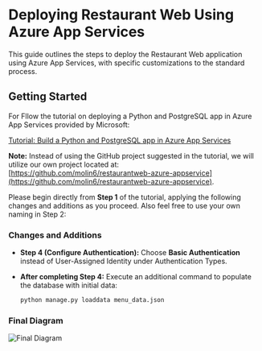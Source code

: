 # Deploying Restaurant Web Using Azure App Services

This guide outlines the steps to deploy the Restaurant Web application using Azure App Services, with specific customizations to the standard process.

## Getting Started

For Fllow the tutorial on deploying a Python and PostgreSQL app in Azure App Services provided by Microsoft:

[Tutorial: Build a Python and PostgreSQL app in Azure App Services](https://learn.microsoft.com/en-us/azure/app-service/tutorial-python-postgresql-app?tabs=django%2Cwindows&pivots=azure-portal)

**Note:** Instead of using the GitHub project suggested in the tutorial, we will utilize our own project located at: [https://github.com/molin6/restaurantweb-azure-appservice](https://github.com/molin6/restaurantweb-azure-appservice).

Please begin directly from **Step 1** of the tutorial, applying the following changes and additions as you proceed. Also feel free to use your own naming in Step 2:

### Changes and Additions

- **Step 4 (Configure Authentication):** Choose **Basic Authentication** instead of User-Assigned Identity under Authentication Types.

- **After completing Step 4:** Execute an additional command to populate the database with initial data:

  ```bash
  python manage.py loaddata menu_data.json


### Final Diagram
![Final Diagram](RestaurantWebAppServiceDiagram.png)

